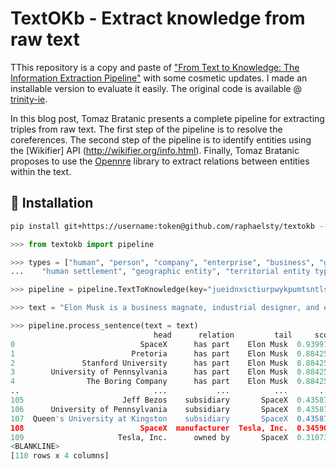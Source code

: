 # TextOKb - Extract knowledge from raw text

TThis repository is a copy and paste of ["From Text to Knowledge: The Information Extraction Pipeline"](https://towardsdatascience.com/from-text-to-knowledge-the-information-extraction-pipeline-b65e7e30273e) with some cosmetic updates. I made an installable version to evaluate it easily. The original code is available @ [trinity-ie](https://github.com/tomasonjo/trinity-ie).

In this blog post, Tomaz Bratanic presents a complete pipeline for extracting triples from raw text. The first step of the pipeline is to resolve the coreferences. The second step of the pipeline is to identify entities using the [Wikifier] API (http://wikifier.org/info.html). Finally, Tomaz Bratanic proposes to use the [Opennre](https://github.com/thunlp/OpenNRE) library to extract relations between entities within the text.

## 🔧 Installation

```sh
pip install git+https://username:token@github.com/raphaelsty/textokb --upgrade
```

```python
>>> from textokb import pipeline

>>> types = ["human", "person", "company", "enterprise", "business", "geographic region",
...    "human settlement", "geographic entity", "territorial entity type", "organization"]

>>> pipeline = pipeline.TextToKnowledge(key="jueidnxsctiurpwykpumtsntlschpx", types=types)

>>> text = "Elon Musk is a business magnate, industrial designer, and engineer. He is the founder, CEO, CTO, and chief designer of SpaceX. He is also early investor, CEO, and product architect of Tesla, Inc. He is also the founder of The Boring Company and the co-founder of Neuralink. A centibillionaire, Musk became the richest person in the world in January 2021, with an estimated net worth of $185 billion at the time, surpassing Jeff Bezos. Musk was born to a Canadian mother and South African father and raised in Pretoria, South Africa. He briefly attended the University of Pretoria before moving to Canada aged 17 to attend Queen's University. He transferred to the University of Pennsylvania two years later, where he received dual bachelor's degrees in economics and physics. He moved to California in 1995 to attend Stanford University, but decided instead to pursue a business career. He went on co-founding a web software company Zip2 with his brother Kimbal Musk."

>>> pipeline.process_sentence(text = text)
                                head      relation         tail     score
0                            SpaceX      has part    Elon Musk  0.939970
1                          Pretoria      has part    Elon Musk  0.884259
2               Stanford University      has part    Elon Musk  0.884259
3        University of Pennsylvania      has part    Elon Musk  0.884259
4                The Boring Company      has part    Elon Musk  0.884259
..                              ...           ...          ...       ...
105                      Jeff Bezos    subsidiary       SpaceX  0.435877
106      University of Pennsylvania    subsidiary       SpaceX  0.435877
107  Queen's University at Kingston    subsidiary       SpaceX  0.435877
108                          SpaceX  manufacturer  Tesla, Inc.  0.345905
109                     Tesla, Inc.      owned by       SpaceX  0.310732
<BLANKLINE>
[110 rows x 4 columns]
```
